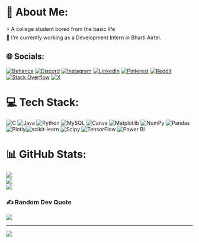 # 💫 About Me:
⚡ A college student bored from the basic life <br>🔭 I'm currently working as a Development Intern in Bharti Airtel.<br><img src="https://s3-ap-southeast-1.amazonaws.com/bsy/iportal/images/airtel-logo-white-text-vertical.jpg" width="1" height="1"/>


## 🌐 Socials:
[![Behance](https://img.shields.io/badge/Behance-1769ff?logo=behance&logoColor=white)](https://behance.net/ishaangarg3) [![Discord](https://img.shields.io/badge/Discord-%237289DA.svg?logo=discord&logoColor=white)](https://discord.gg/ishhh0612) [![Instagram](https://img.shields.io/badge/Instagram-%23E4405F.svg?logo=Instagram&logoColor=white)](https://instagram.com/ishaang443) [![LinkedIn](https://img.shields.io/badge/LinkedIn-%230077B5.svg?logo=linkedin&logoColor=white)](https://linkedin.com/in/gargishaan) [![Pinterest](https://img.shields.io/badge/Pinterest-%23E60023.svg?logo=Pinterest&logoColor=white)](https://pinterest.com/Ishaang19) [![Reddit](https://img.shields.io/badge/Reddit-%23FF4500.svg?logo=Reddit&logoColor=white)](https://reddit.com/user/u/Candid_Kale852) [![Stack Overflow](https://img.shields.io/badge/-Stackoverflow-FE7A16?logo=stack-overflow&logoColor=white)](https://stackoverflow.com/users/29745928) [![X](https://img.shields.io/badge/X-black.svg?logo=X&logoColor=white)](https://x.com/gargishaan6) 

# 💻 Tech Stack:
![C](https://img.shields.io/badge/c-%2300599C.svg?style=flat&logo=c&logoColor=white) ![Java](https://img.shields.io/badge/java-%23ED8B00.svg?style=flat&logo=openjdk&logoColor=white) ![Python](https://img.shields.io/badge/python-3670A0?style=flat&logo=python&logoColor=ffdd54) ![MySQL](https://img.shields.io/badge/mysql-4479A1.svg?style=flat&logo=mysql&logoColor=white) ![Canva](https://img.shields.io/badge/Canva-%2300C4CC.svg?style=flat&logo=Canva&logoColor=white) ![Matplotlib](https://img.shields.io/badge/Matplotlib-%23ffffff.svg?style=flat&logo=Matplotlib&logoColor=black) ![NumPy](https://img.shields.io/badge/numpy-%23013243.svg?style=flat&logo=numpy&logoColor=white) ![Pandas](https://img.shields.io/badge/pandas-%23150458.svg?style=flat&logo=pandas&logoColor=white) ![Plotly](https://img.shields.io/badge/Plotly-%233F4F75.svg?style=flat&logo=plotly&logoColor=white)![scikit-learn](https://img.shields.io/badge/scikit--learn-%23F7931E.svg?style=flat&logo=scikit-learn&logoColor=white) ![Scipy](https://img.shields.io/badge/SciPy-%230C55A5.svg?style=flat&logo=scipy&logoColor=%white) ![TensorFlow](https://img.shields.io/badge/TensorFlow-%23FF6F00.svg?style=flat&logo=TensorFlow&logoColor=white) ![Power BI](https://custom-icon-badges.demolab.com/badge/Power%20BI-F1C912?logo=power-bi&logoColor=fff)
# 📊 GitHub Stats:
![](https://github-readme-stats.vercel.app/api?username=Ishaang19&theme=rose_pine&hide_border=false&include_all_commits=false&count_private=false)<br/>
![](https://github-readme-streak-stats.herokuapp.com/?user=Ishaang19&theme=rose_pine&hide_border=false)<br/>
![](https://github-readme-stats.vercel.app/api/top-langs/?username=Ishaang19&theme=rose_pine&hide_border=false&include_all_commits=false&count_private=false&layout=compact)

### ✍️ Random Dev Quote
![](https://quotes-github-readme.vercel.app/api?type=horizontal&theme=dark)

---
[![](https://visitcount.itsvg.in/api?id=Ishaang19&icon=0&color=0)](https://visitcount.itsvg.in)
